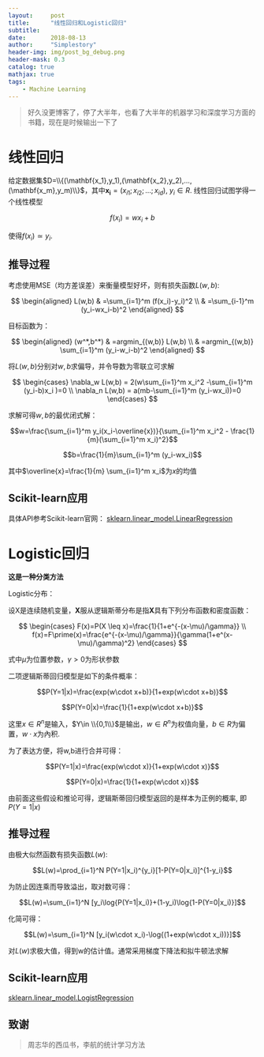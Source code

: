 ```yaml
---
layout:     post
title:      "线性回归和Logistic回归"
subtitle:   
date:       2018-08-13
author:     "Simplestory"
header-img: img/post_bg_debug.png
header-mask: 0.3
catalog: true
mathjax: true
tags:
    - Machine Learning
---
```


>好久没更博客了，停了大半年，也看了大半年的机器学习和深度学习方面的书籍，现在是时候输出一下了

# 线性回归

给定数据集$D=\\{(\mathbf{x_1},y_1),(\mathbf{x_2},y_2),...,(\mathbf{x_m},y_m)\\}$，其中$\mathbf{x_i}=(x_{i1};x_{i2};...;x_{id}), \ y_{i} \in R$. 线性回归试图学得一个线性模型

$$f(x_i)=wx_i+b$$

使得$f(x_i)\simeq y_i$.

## 推导过程

考虑使用MSE（均方差误差）来衡量模型好坏，则有损失函数$L(w,b)$:

$$
\begin{aligned}
L(w,b) & =\sum_{i=1}^m (f(x_i)-y_i)^2  \\
& =\sum_{i-1}^m (y_i-wx_i-b)^2
\end{aligned}
$$

目标函数为：

$$
\begin{aligned}
(w^*,b^*) & =argmin_{(w,b)} L(w,b)  \\
& =argmin_{(w,b)} \sum_{i=1}^m (y_i-w_i-b)^2
\end{aligned}
$$

将$L(w,b)$分别对$w,b$求偏导，并令导数为零联立可求解

$$
\begin{cases}
\nabla_w L(w,b) = 2(w\sum_{i=1}^m x_i^2 -\sum_{i=1}^m (y_i-b)x_i )=0 \\
\nabla_n L(w,b) = a(mb-\sum_{i=1}^m (y_i-wx_i))=0
\end{cases}
$$

求解可得$w,b$的最优闭式解：

$$w=\frac{\sum_{i=1}^m y_i(x_i-\overline{x})}{\sum_{i=1}^m x_i^2 - \frac{1}{m}(\sum_{i=1}^m x_i)^2}$$

$$b=\frac{1}{m}\sum_{i=1}^m (y_i-wx_i)$$

其中$\overline{x}=\frac{1}{m} \sum_{i=1}^m x_i$为$x$的均值

## Scikit-learn应用

具体API参考Scikit-learn官网：
[sklearn.linear_model.LinearRegression](http://scikit-learn.org/stable/modules/generated/sklearn.linear_model.LinearRegression.html)

# Logistic回归

**这是一种分类方法**

Logistic分布：

设X是连续随机变量，$\mathbf{X}$服从逻辑斯蒂分布是指$\mathbf{X}$具有下列分布函数和密度函数：

$$
\begin{cases}
F(x)=P(X \leq x)=\frac{1}{1+e^{-(x-\mu)/\gamma}} \\
f(x)=F\prime(x)=\frac{e^{-(x-\mu)/\gamma}}{\gamma(1+e^(x-\mu)/\gamma)^2}
\end{cases}
$$

式中$\mu$为位置参数，$\gamma > 0$为形状参数

二项逻辑斯蒂回归模型是如下的条件概率：

$$P(Y=1|x)=\frac{exp(w\cdot x+b)}{1+exp(w\cdot x+b)}$$

$$P(Y=0|x)=\frac{1}{1+exp(w\cdot x+b)}$$

这里$x\in R^n$是输入，$Y\in \\{0,1\\}$是输出，$w\in R^n$为权值向量，$b\in R$为偏置，$w\cdot x$为內积.

为了表达方便，将w,b进行合并可得：

$$P(Y=1|x)=\frac{exp(w\cdot x)}{1+exp(w\cdot x)}$$

$$P(Y=0|x)=\frac{1}{1+exp(w\cdot x)}$$

由前面这些假设和推论可得，逻辑斯蒂回归模型返回的是样本为正例的概率, 即$P(Y=1\vert x)$

## 推导过程

由极大似然函数有损失函数$L(w)$:

$$L(w)=\prod_{i=1}^N P(Y=1|x_i)^{y_i}[1-P(Y=0|x_i)]^{1-y_i}$$

为防止因连乘而导致溢出，取对数可得：

$$L(w)=\sum_{i=1}^N [y_i\log{P(Y=1|x_i)}+(1-y_i)\log{1-P(Y=0|x_i)}]$$

化简可得：

$$L(w)=\sum_{i=1}^N [y_i(w\cdot x_i)-\log{(1+exp(w\cdot x_i))}]$$

对$L(w)$求极大值，得到w的估计值。通常采用梯度下降法和拟牛顿法求解

## Scikit-learn应用

[sklearn.linear_model.LogistRegression](http://scikit-learn.org/stable/modules/generated/sklearn.linear_model.LogisticRegression.html)

## 致谢

> 周志华的西瓜书，李航的统计学习方法